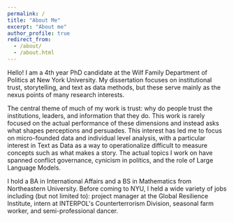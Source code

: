 ```yaml
---
permalink: /
title: "About Me"
excerpt: "About me"
author_profile: true
redirect_from: 
  - /about/
  - /about.html
---
```


Hello! I am a 4th year PhD candidate at the Wilf Family Department of Politics at New York University. My dissertation focuses on institutional trust, storytelling, and text as data methods, but these serve mainly as the nexus points of many research interests.

The central theme of much of my work is trust: why do people trust the institutions, leaders, and information that they do. This work is rarely focused on the actual performance of these dimensions and instead asks what shapes perceptions and persuades. This interest has led me to focus on micro-founded data and individual level analysis, with a particular interest in Text as Data as a way to operationalize difficult to measure concepts such as what makes a story. The actual topics I work on have spanned conflict governance, cynicism in politics, and the role of Large Language Models.

I hold a BA in International Affairs and a BS in Mathematics from Northeastern University. Before coming to NYU, I held a wide variety of jobs including (but not limited to): project manager at the Global Resilience Institute, intern at INTERPOL's Counterterrorism Division, seasonal farm worker, and semi-professional dancer.
